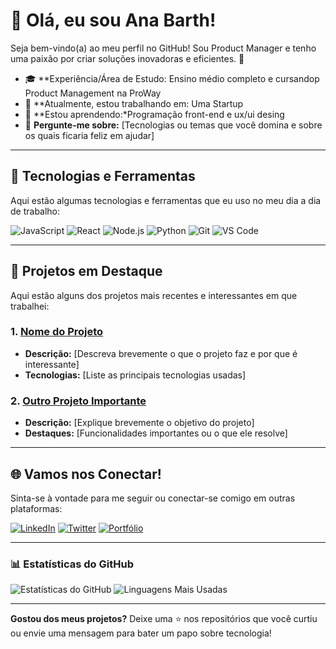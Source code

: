 # 👋 Olá, eu sou Ana Barth!

Seja bem-vindo(a) ao meu perfil no GitHub! Sou Product Manager e tenho uma paixão por criar soluções inovadoras e eficientes. 🌟

- 🎓 **Experiência/Área de Estudo: Ensino médio completo e cursandop Product Management na ProWay
- 🔭 **Atualmente, estou trabalhando em: Uma Startup 
- 🌱 **Estou aprendendo:*Programação front-end e ux/ui desing
- 💬 **Pergunte-me sobre:** [Tecnologias ou temas que você domina e sobre os quais ficaria feliz em ajudar]

---

## 🚀 Tecnologias e Ferramentas

Aqui estão algumas tecnologias e ferramentas que eu uso no meu dia a dia de trabalho:

![JavaScript](https://img.shields.io/badge/JavaScript-F7DF1E?style=flat-square&logo=javascript&logoColor=black)
![React](https://img.shields.io/badge/React-61DAFB?style=flat-square&logo=react&logoColor=black)
![Node.js](https://img.shields.io/badge/Node.js-339933?style=flat-square&logo=node-dot-js&logoColor=white)
![Python](https://img.shields.io/badge/Python-3776AB?style=flat-square&logo=python&logoColor=white)
![Git](https://img.shields.io/badge/Git-F05032?style=flat-square&logo=git&logoColor=white)
![VS Code](https://img.shields.io/badge/VS%20Code-0078D4?style=flat-square&logo=visual-studio-code&logoColor=white)

---

## 💼 Projetos em Destaque

Aqui estão alguns dos projetos mais recentes e interessantes em que trabalhei:

### 1. [Nome do Projeto](https://link-do-projeto.com)
   - **Descrição:** [Descreva brevemente o que o projeto faz e por que é interessante]
   - **Tecnologias:** [Liste as principais tecnologias usadas]

### 2. [Outro Projeto Importante](https://link-do-outro-projeto.com)
   - **Descrição:** [Explique brevemente o objetivo do projeto]
   - **Destaques:** [Funcionalidades importantes ou o que ele resolve]

---

## 🌐 Vamos nos Conectar!

Sinta-se à vontade para me seguir ou conectar-se comigo em outras plataformas:

[![LinkedIn](https://img.shields.io/badge/LinkedIn-blue?style=flat-square&logo=linkedin&logoColor=white)](https://linkedin.com/in/seu-perfil)
[![Twitter](https://img.shields.io/badge/Twitter-1DA1F2?style=flat-square&logo=twitter&logoColor=white)](https://twitter.com/seu-usuario)
[![Portfólio](https://img.shields.io/badge/Portfólio-000?style=flat-square&logo=ko-fi&logoColor=white)](https://seu-portfolio.com)

---

### 📊 Estatísticas do GitHub

![Estatísticas do GitHub](https://github-readme-stats.vercel.app/api?username=seu-usuario&show_icons=true&theme=dracula)
![Linguagens Mais Usadas](https://github-readme-stats.vercel.app/api/top-langs/?username=seu-usuario&layout=compact&theme=dracula)

---

**Gostou dos meus projetos?** Deixe uma ⭐ nos repositórios que você curtiu ou envie uma mensagem para bater um papo sobre tecnologia!
